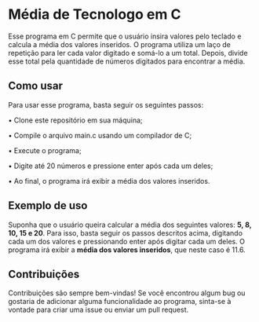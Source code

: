 # Média de Tecnologo em C

Esse programa em C permite que o usuário insira valores pelo teclado e calcula a média dos valores inseridos. O programa utiliza um laço de repetição para ler cada valor digitado e somá-lo a um total. Depois, divide esse total pela quantidade de números digitados para encontrar a média.

## Como usar
Para usar esse programa, basta seguir os seguintes passos:

• Clone este repositório em sua máquina;

• Compile o arquivo main.c usando um compilador de C;

• Execute o programa;

• Digite até 20 números e pressione enter após cada um deles;

• Ao final, o programa irá exibir a média dos valores inseridos.

## Exemplo de uso
Suponha que o usuário queira calcular a média dos seguintes valores: <b>5, 8, 10, 15 e 20</b>. Para isso, basta seguir os passos descritos acima, digitando cada um dos valores e pressionando enter após digitar cada um deles. O programa irá exibir a <b>média dos valores inseridos</b>, que neste caso é 11.6.

## Contribuições
Contribuições são sempre bem-vindas! Se você encontrou algum bug ou gostaria de adicionar alguma funcionalidade ao programa, sinta-se à vontade para criar uma issue ou enviar um pull request.

